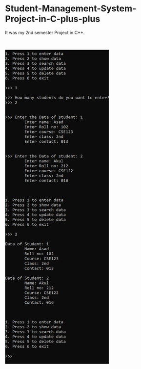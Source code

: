 # Student-Management-System-Project-in-C-plus-plus
It was my 2nd semester Project in C++.
<br><br><br>

<img src="output.PNG">
